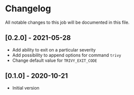 # Changelog
All notable changes to this job will be documented in this file.

## [0.2.0] - 2021-05-28
* Add ability to exit on a particular severity
* Add possibility to append options for command `trivy`
* Change default value for `TRIVY_EXIT_CODE`

## [0.1.0] - 2020-10-21
* Initial version

